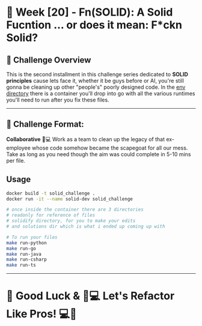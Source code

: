 # 💪 Week [20] - Fn(SOLID): A Solid Fucntion ... or does it mean: F*ckn Solid?


## 📝 Challenge Overview
This is the second installment in this challenge series dedicated to **SOLID principles** cause lets face it, whether it be guys before or AI, you're still gonna be cleaning up other "people's" poorly designed code. In the [env directory](./env) there is a container you'll drop into go with all the various runtimes you'll need to run after you fix these files.

---

## 🏁 Challenge Format:
**Collaborative** 🤝💻 Work as a team to clean up the legacy of that ex-employee whose code somehow became the scapegoat for all our mess. Take as long as you need though the aim was could complete in 5-10 mins per file. 


## Usage
```bash
docker build -t solid_challenge .
docker run -it --name solid-dev solid_challenge

# once inside the container there are 3 directories
# readonly for reference of files
# solidify directory, for you to make your edits
# and solutions dir which is what i ended up coming up with

# To run your files
make run-python
make run-go
make run-java
make run-csharp
make run-ts
```
---

# 🏁 Good Luck & 🧠💻 Let's Refactor Like Pros! 💻🧠
